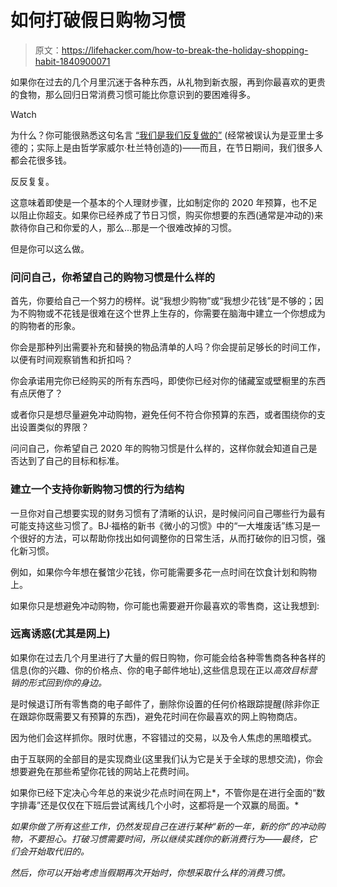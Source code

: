 # 如何打破假日购物习惯

> 原文：<https://lifehacker.com/how-to-break-the-holiday-shopping-habit-1840900071>

如果你在过去的几个月里沉迷于各种东西，从礼物到新衣服，再到你最喜欢的更贵的食物，那么回归日常消费习惯可能比你意识到的要困难得多。

Watch

为什么？你可能很熟悉这句名言 [“我们是我们反复做的”](https://lifehacker.com/we-are-what-we-repeatedly-do-5946348) (经常被误认为是亚里士多德的；实际上是由哲学家威尔·杜兰特创造的)——而且，在节日期间，我们很多人都会花很多钱。

反反复复。

这意味着即使是一个基本的个人理财步骤，比如制定你的 2020 年预算，也不足以阻止你超支。如果你已经养成了节日习惯，购买你想要的东西(通常是冲动的)来款待你自己和你爱的人，那么...那是一个很难改掉的习惯。

但是你可以这么做。

### 问问自己，你希望自己的购物习惯是什么样的

首先，你要给自己一个努力的榜样。说“我想少购物”或“我想少花钱”是不够的；因为不购物或不花钱是很难在这个世界上生存的，你需要在脑海中建立一个你想成为的购物者的形象。

你会是那种列出需要补充和替换的物品清单的人吗？你会提前足够长的时间工作，以便有时间观察销售和折扣吗？

你会承诺用完你已经购买的所有东西吗，即使你已经对你的储藏室或壁橱里的东西有点厌倦了？

或者你只是想尽量避免冲动购物，避免任何不符合你预算的东西，或者围绕你的支出设置类似的界限？

问问自己，你希望自己 2020 年的购物习惯是什么样的，这样你就会知道自己是否达到了自己的目标和标准。

### 建立一个支持你新购物习惯的行为结构

一旦你对自己想要实现的财务习惯有了清晰的认识，是时候问问自己哪些行为最有可能支持这些习惯了。BJ·福格的新书《微小的习惯》中的“一大堆废话”练习是一个很好的方法，可以帮助你找出如何调整你的日常生活，从而打破你的旧习惯，强化新习惯。

例如，如果你今年想在餐馆少花钱，你可能需要多花一点时间在饮食计划和购物上。

如果你只是想避免冲动购物，你可能也需要避开你最喜欢的零售商，这让我想到:

### 远离诱惑(尤其是网上)

如果你在过去几个月里进行了大量的假日购物，你可能会给各种零售商各种各样的信息(你的兴趣、你的价格点、你的电子邮件地址),这些信息现在正以*高效目标营销的形式回到你的身边。*

是时候退订所有零售商的电子邮件了，删除你设置的任何价格跟踪提醒(除非你正在跟踪你既需要又有预算的东西)，避免花时间在你最喜欢的网上购物商店。

因为他们会这样抓你。限时优惠，不容错过的交易，以及令人焦虑的黑暗模式。

由于互联网的全部目的是实现商业(这里我们认为它是关于全球的思想交流)，你会想要避免在那些希望你花钱的网站上花费时间。

如果你已经下定决心今年总的来说少花点时间在网上*，不管你是在进行全面的“数字排毒”还是仅仅在下班后尝试离线几个小时，这都将是一个双赢的局面。*

*如果你做了所有这些工作，仍然发现自己在进行某种“新的一年，新的你”的冲动购物，不要担心。打破习惯需要时间，所以继续实践你的新消费行为——最终，它们会开始取代旧的。*

*然后，你可以开始考虑当假期再次开始时，你想采取什么样的消费习惯。*